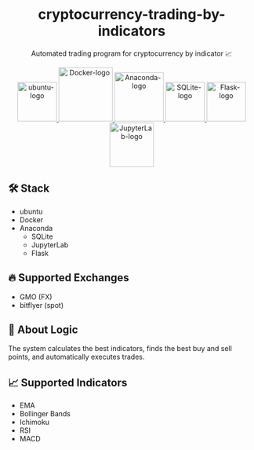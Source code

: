 <div align="center">

# cryptocurrency-trading-by-indicators

Automated trading program for cryptocurrency by indicator :chart_with_upwards_trend:

<a href="https://ubuntu.com/" target="_blank">
  <img width="80" alt="ubuntu-logo" src="https://user-images.githubusercontent.com/42294938/136695374-bf08e2da-217f-4a5e-ad75-f97b58d01fa6.png" />
</a>

<a href="https://www.docker.com/" target="_blank">
  <img width="110" alt="Docker-logo" src="https://user-images.githubusercontent.com/42294938/136694984-5897ffef-afef-49fb-95a1-3a1fe376cbe3.png" />
</a>
<a href="https://www.anaconda.com/" target="_blank">
  <img width="100" alt="Anaconda-logo" src="https://user-images.githubusercontent.com/42294938/136695102-ff45bc3c-98ff-4a7d-ba84-d1f4cb1bb30e.png" />
</a>

<a href="https://www.sqlite.org/" target="_blank">
  <img width="80" alt="SQLite-logo" src="https://user-images.githubusercontent.com/42294938/136695010-20f34bbd-5564-4413-bc86-604681f877cc.png" />
</a>

<a href="https://flask.palletsprojects.com/" target="_blank">
  <img width="80" alt="Flask-logo" src="https://user-images.githubusercontent.com/42294938/136695182-54a05267-3f7b-43af-b229-e745f86a301b.png">
</a>

<a href="https://jupyterlab.readthedocs.io/" target="_blank">
  <img width="90" alt="JupyterLab-logo" src="https://user-images.githubusercontent.com/42294938/136695067-c278fdd9-f3fa-49fd-a981-2bbccc3e9293.png" />
</a>

</div>

## :hammer_and_wrench: Stack

- ubuntu
- Docker
- Anaconda
  - SQLite
  - JupyterLab
  - Flask

## :fire: Supported Exchanges

- GMO (FX)
- bitflyer (spot)

## :star2: About Logic

The system calculates the best indicators, finds the best buy and sell points, and automatically executes trades.

## :chart_with_upwards_trend: Supported Indicators

- EMA
- Bollinger Bands
- Ichimoku
- RSI
- MACD

